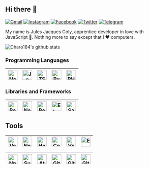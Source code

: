 ## **Hi there 👋**

[![Gmail](https://img.shields.io/badge/-Gmail-c14438?style=flat&logo=Gmail&logoColor=white)](mailto:jjgcoly164@gmail.com)
[![Instagram](https://img.shields.io/badge/-Instagram-F56040?style=flat&labelColor=F56040&logo=instagram&logoColor=white)](https://www.instagram.com/charognard164)
[![Facebook](https://img.shields.io/badge/-Facebook-4267B2?style=flat&logo=Facebook&logoColor=white)](https://web.facebook.com/julesjacques.coly.1)
[![Twitter](https://img.shields.io/badge/-Twitter-1DA1F2?style=flat&logo=Twitter&logoColor=white)](https://twitter.com/JulesJacquesCo1)
[![Telegram](https://img.shields.io/badge/-Telegram-0088CC?style=flat&logo=Telegram&logoColor=white)](https://t.me/charo164)

My name is Jules Jacques Coly, apprentice developer in love with JavaScript 🥰. Nothing more to say except that I ❤️ computers.

![Charo164's github stats](https://github-readme-stats.vercel.app/api?username=charo164&show_icons=true&hide_border=true&show_icons=true&title_color=fff&icon_color=79ff97&text_color=9f9f9f&bg_color=1515)

### **Programming Languages**

|<img title="Nodejs" alt="Nodejs" width="30px" height="30px" src="https://cdn.svgporn.com/logos/nodejs-icon.svg">|<img alt="JS" title="JS" width="30px" height="30px" src="https://cdn.svgporn.com/logos/javascript.svg">|<img title="TS" alt="TS" width="30px" height="30px" src="https://cdn.svgporn.com/logos/typescript-icon.svg">|<img title="Python" alt="Python" width="30px" height="30px" src="https://cdn.svgporn.com/logos/python.svg">|<img title="PHP" alt="PHP" width="30px" height="30px" src="https://cdn.svgporn.com/logos/php.svg" />
|--|--|--|--|--|

### **Libraries and Frameworks**

<img title="React" alt="React" width="30px" height="30px" src="https://cdn.svgporn.com/logos/react.svg">|<img title="NextJs" alt="NextJs" width="30px" height="30px" src="https://cdn.svgporn.com/logos/nextjs-icon.svg">|<img title="ReactNative" alt="ReactNative" width="30px" height="30px" src="https://cdn.iconscout.com/icon/free/png-512/react-native-555397.png">|<img title="Electron" alt="Electron" width="30px" height="30px" src="https://cdn.svgporn.com/logos/electron.svg">|<img title="Sass" alt="Sass" width="30px" height="30px" src="https://cdn.svgporn.com/logos/sass.svg">
|--|--|--|--|--|

## **Tools**
<img title="Vercel" alt="Vercel" width="30px" height="30px" src="https://cdn.svgporn.com/logos/vercel-icon.svg">|<img title="Netlify" alt="Netlify" width="30px" height="30px" src="https://cdn.svgporn.com/logos/netlify.svg">|<img title="Heroku" alt="Heroku" width="30px" height="30px" src="https://cdn.svgporn.com/logos/heroku-icon.svg">|<img title="Composer" alt="Composer" width="30px" height="30px" src="https://cdn.svgporn.com/logos/composer.svg">|<img title="VsCode" alt="VsCode" width="30px" height="30px" src="https://cdn.svgporn.com/logos/visual-studio-code.svg">|<img title="Expo" alt="Expo" width="30px" height="30px" src="https://cdn.svgporn.com/logos/expo-icon.svg">
|--|--|--|--|--|--|

|<img title="Npm" alt="Npm" width="30px" height="30px" src="https://cdn.svgporn.com/logos/npm-icon.svg">|<img title="SublimeText" alt="SublimeText" width="30px" height="30px" src="https://cdn.svgporn.com/logos/sublimetext-icon.svg">|<img title="Atom" alt="Atom" width="30px" height="30px" src="https://cdn.svgporn.com/logos/atom-icon.svg">|<img title="Github" alt="Github" width="30px" height="30px" src="https://cdn.svgporn.com/logos/github-icon.svg">|<img title="Git" alt="Git" width="30px" height="30px" src="https://cdn.svgporn.com/logos/git-icon.svg">|<img title="Git" alt="Git" width="30px" height="30px" src="https://cdn.svgporn.com/logos/postman.svg">
|--|--|--|--|--|--|



